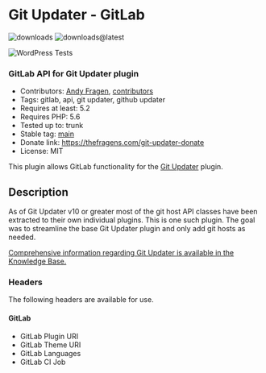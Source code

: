 # Git Updater - GitLab

![downloads](https://img.shields.io/github/downloads/afragen/git-updater-gitlab/total) ![downloads@latest](https://img.shields.io/github/downloads/afragen/git-updater-gitlab/latest/total)

![WordPress Tests](https://github.com/afragen/git-updater-gitlab/workflows/WordPress%20Tests/badge.svg)

### GitLab API for Git Updater plugin

* Contributors: [Andy Fragen](https://github.com/afragen), [contributors](https://github.com/afragen/git-updater-gitlab/graphs/contributors)
* Tags: gitlab, api, git updater, github updater
* Requires at least: 5.2
* Requires PHP: 5.6
* Tested up to: trunk
* Stable tag: [main](https://github.com/afragen/git-updater-gitlab/releases/latest)
* Donate link: <https://thefragens.com/git-updater-donate>
* License: MIT

This plugin allows GitLab functionality for the [Git Updater](https://github.com/afragen/git-updater) plugin.

## Description

As of Git Updater v10 or greater most of the git host API classes have been extracted to their own individual plugins. This is one such plugin. The goal was to streamline the base Git Updater plugin and only add git hosts as needed.

[Comprehensive information regarding Git Updater is available in the Knowledge Base.](https://git-updater.com/knowledge-base)

### Headers

The following headers are available for use.

#### GitLab
* GitLab Plugin URI
* GitLab Theme URI
* GitLab Languages
* GitLab CI Job
